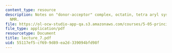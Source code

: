 ```yaml
---
content_type: resource
description: Notes on "donor-acceptor" complex, octatin, tetra aryl system, and solid-state
  NMR.
file: https://ol-ocw-studio-app-qa.s3.amazonaws.com/courses/5-05-principles-of-inorganic-chemistry-iii-spring-2005/55117ef5cf699d89ea2d339094bfd98f_lecture_7.pdf
file_type: application/pdf
resourcetype: Document
title: lecture_7.pdf
uid: 55117ef5-cf69-9d89-ea2d-339094bfd98f
---
```

